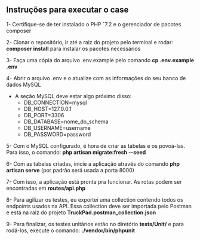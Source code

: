 <h2>Instruções para executar o case</h2>  

1- Certifique-se de ter instalado o PHP ˆ7.2 e o gerenciador de pacotes composer  

2- Clonar o repositório, ir até a raiz do projeto pelo terminal e rodar: <strong>composer install</strong> para instalar os pacotes necessários  

3- Faça uma cópia do arquivo .env.example pelo comando <strong>cp .env.example .env</strong>  

4- Abrir o arquivo .env e o atualize com as informações do seu banco de dados MySQL  

- A seção MySQL deve estar algo próximo disso:
    <ul>
        <li>DB_CONNECTION=mysql</li>
        <li>DB_HOST=127.0.0.1</li>
        <li>DB_PORT=3306</li>
        <li>DB_DATABASE=nome_do_schema</li>
        <li>DB_USERNAME=username</li>
        <li>DB_PASSWORD=password</li>
    </ul>  
    
5- Com o MySQL configurado, é hora de criar as tabelas e os povoá-las. Para isso, o comando: <strong>php artisan migrate:fresh --seed</strong>    

6- Com as tabelas criadas, inicie a aplicação através do comando <strong>php artisan serve</strong> (por padrão será usada a porta 8000)  

7- Com isso, a aplicação está pronta pra funcionar. As rotas podem ser encontradas em <strong>routes/api.php</strong>  

8- Para agilizar os testes, eu exportei uma collection contendo todos os endpoints usados na API. Essa collection deve ser importada pelo Postman e está na raiz do projeto <strong>TruckPad.postman_collection.json</strong>  

9- Para finalizar, os testes unitários estão no diretório <strong>tests/Unit/</strong> e para rodá-los, execute o comando: <strong>./vendor/bin/phpunit</strong>  
